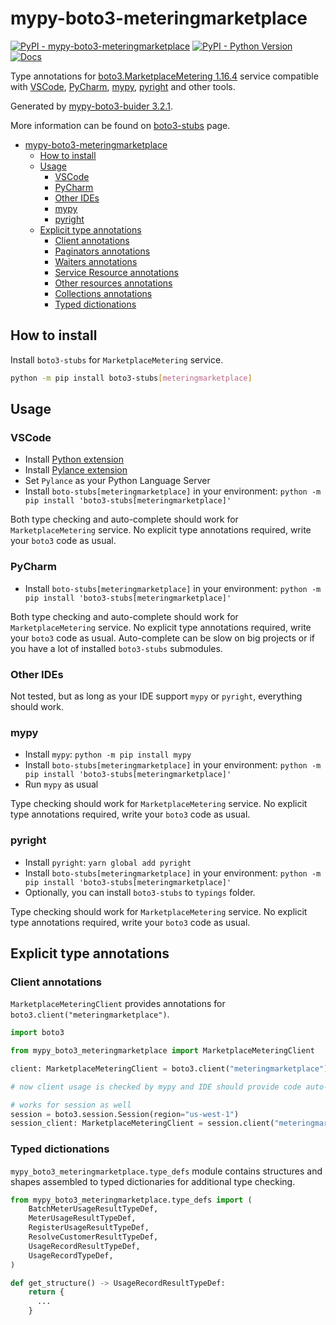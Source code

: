 # mypy-boto3-meteringmarketplace

[![PyPI - mypy-boto3-meteringmarketplace](https://img.shields.io/pypi/v/mypy-boto3-meteringmarketplace.svg?color=blue)](https://pypi.org/project/mypy-boto3-meteringmarketplace)
[![PyPI - Python Version](https://img.shields.io/pypi/pyversions/mypy-boto3-meteringmarketplace.svg?color=blue)](https://pypi.org/project/mypy-boto3-meteringmarketplace)
[![Docs](https://img.shields.io/readthedocs/mypy-boto3-builder.svg?color=blue)](https://mypy-boto3-builder.readthedocs.io/)

Type annotations for
[boto3.MarketplaceMetering 1.16.4](https://boto3.amazonaws.com/v1/documentation/api/1.16.4/reference/services/meteringmarketplace.html#MarketplaceMetering) service
compatible with
[VSCode](https://code.visualstudio.com/),
[PyCharm](https://www.jetbrains.com/pycharm/),
[mypy](https://github.com/python/mypy),
[pyright](https://github.com/microsoft/pyright)
and other tools.

Generated by [mypy-boto3-buider 3.2.1](https://github.com/vemel/mypy_boto3_builder).

More information can be found on [boto3-stubs](https://pypi.org/project/boto3-stubs/) page.

- [mypy-boto3-meteringmarketplace](#mypy-boto3-meteringmarketplace)
  - [How to install](#how-to-install)
  - [Usage](#usage)
    - [VSCode](#vscode)
    - [PyCharm](#pycharm)
    - [Other IDEs](#other-ides)
    - [mypy](#mypy)
    - [pyright](#pyright)
  - [Explicit type annotations](#explicit-type-annotations)
    - [Client annotations](#client-annotations)
    - [Paginators annotations](#paginators-annotations)
    - [Waiters annotations](#waiters-annotations)
    - [Service Resource annotations](#service-resource-annotations)
    - [Other resources annotations](#other-resources-annotations)
    - [Collections annotations](#collections-annotations)
    - [Typed dictionations](#typed-dictionations)

## How to install

Install `boto3-stubs` for `MarketplaceMetering` service.

```bash
python -m pip install boto3-stubs[meteringmarketplace]
```

## Usage

### VSCode

- Install [Python extension](https://marketplace.visualstudio.com/items?itemName=ms-python.python)
- Install [Pylance extension](https://marketplace.visualstudio.com/items?itemName=ms-python.vscode-pylance)
- Set `Pylance` as your Python Language Server
- Install `boto-stubs[meteringmarketplace]` in your environment: `python -m pip install 'boto3-stubs[meteringmarketplace]'`

Both type checking and auto-complete should work for `MarketplaceMetering` service.
No explicit type annotations required, write your `boto3` code as usual.

### PyCharm

- Install `boto-stubs[meteringmarketplace]` in your environment: `python -m pip install 'boto3-stubs[meteringmarketplace]'`

Both type checking and auto-complete should work for `MarketplaceMetering` service.
No explicit type annotations required, write your `boto3` code as usual.
Auto-complete can be slow on big projects or if you have a lot of installed `boto3-stubs` submodules.

### Other IDEs

Not tested, but as long as your IDE support `mypy` or `pyright`, everything should work.

### mypy

- Install `mypy`: `python -m pip install mypy`
- Install `boto-stubs[meteringmarketplace]` in your environment: `python -m pip install 'boto3-stubs[meteringmarketplace]'`
- Run `mypy` as usual

Type checking should work for `MarketplaceMetering` service.
No explicit type annotations required, write your `boto3` code as usual.

### pyright

- Install `pyright`: `yarn global add pyright`
- Install `boto-stubs[meteringmarketplace]` in your environment: `python -m pip install 'boto3-stubs[meteringmarketplace]'`
- Optionally, you can install `boto3-stubs` to `typings` folder.

Type checking should work for `MarketplaceMetering` service.
No explicit type annotations required, write your `boto3` code as usual.

## Explicit type annotations

### Client annotations

`MarketplaceMeteringClient` provides annotations for `boto3.client("meteringmarketplace")`.

```python
import boto3

from mypy_boto3_meteringmarketplace import MarketplaceMeteringClient

client: MarketplaceMeteringClient = boto3.client("meteringmarketplace")

# now client usage is checked by mypy and IDE should provide code auto-complete

# works for session as well
session = boto3.session.Session(region="us-west-1")
session_client: MarketplaceMeteringClient = session.client("meteringmarketplace")
```








### Typed dictionations

`mypy_boto3_meteringmarketplace.type_defs` module contains structures and shapes assembled
to typed dictionaries for additional type checking.

```python
from mypy_boto3_meteringmarketplace.type_defs import (
    BatchMeterUsageResultTypeDef,
    MeterUsageResultTypeDef,
    RegisterUsageResultTypeDef,
    ResolveCustomerResultTypeDef,
    UsageRecordResultTypeDef,
    UsageRecordTypeDef,
)

def get_structure() -> UsageRecordResultTypeDef:
    return {
      ...
    }
```
